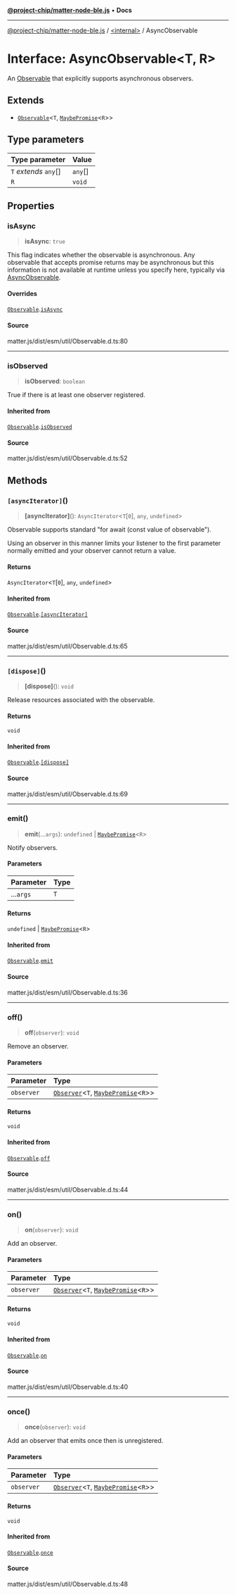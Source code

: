 [**@project-chip/matter-node-ble.js**](../../README.md) • **Docs**

***

[@project-chip/matter-node-ble.js](../../globals.md) / [\<internal\>](../README.md) / AsyncObservable

# Interface: AsyncObservable\<T, R\>

An [Observable](../README.md#observable) that explicitly supports asynchronous observers.

## Extends

- [`Observable`](Observable.md)\<`T`, [`MaybePromise`](../README.md#maybepromiset)\<`R`\>\>

## Type parameters

| Type parameter | Value |
| :------ | :------ |
| `T` *extends* `any`[] | `any`[] |
| `R` | `void` |

## Properties

### isAsync

> **isAsync**: `true`

This flag indicates whether the observable is asynchronous.  Any observable that accepts promise returns may
be asynchronous but this information is not available at runtime unless you specify here, typically via
[AsyncObservable](../README.md#asyncobservable).

#### Overrides

[`Observable`](Observable.md).[`isAsync`](Observable.md#isasync)

#### Source

matter.js/dist/esm/util/Observable.d.ts:80

***

### isObserved

> **isObserved**: `boolean`

True if there is at least one observer registered.

#### Inherited from

[`Observable`](Observable.md).[`isObserved`](Observable.md#isobserved)

#### Source

matter.js/dist/esm/util/Observable.d.ts:52

## Methods

### `[asyncIterator]`()

> **\[asyncIterator\]**(): `AsyncIterator`\<`T`\[`0`\], `any`, `undefined`\>

Observable supports standard "for await (const value of observable").

Using an observer in this manner limits your listener to the first parameter normally emitted and your observer
cannot return a value.

#### Returns

`AsyncIterator`\<`T`\[`0`\], `any`, `undefined`\>

#### Inherited from

[`Observable`](Observable.md).[`[asyncIterator]`](Observable.md#%5Basynciterator%5D)

#### Source

matter.js/dist/esm/util/Observable.d.ts:65

***

### `[dispose]`()

> **\[dispose\]**(): `void`

Release resources associated with the observable.

#### Returns

`void`

#### Inherited from

[`Observable`](Observable.md).[`[dispose]`](Observable.md#%5Bdispose%5D)

#### Source

matter.js/dist/esm/util/Observable.d.ts:69

***

### emit()

> **emit**(...`args`): `undefined` \| [`MaybePromise`](../README.md#maybepromiset)\<`R`\>

Notify observers.

#### Parameters

| Parameter | Type |
| :------ | :------ |
| ...`args` | `T` |

#### Returns

`undefined` \| [`MaybePromise`](../README.md#maybepromiset)\<`R`\>

#### Inherited from

[`Observable`](Observable.md).[`emit`](Observable.md#emit)

#### Source

matter.js/dist/esm/util/Observable.d.ts:36

***

### off()

> **off**(`observer`): `void`

Remove an observer.

#### Parameters

| Parameter | Type |
| :------ | :------ |
| `observer` | [`Observer`](Observer.md)\<`T`, [`MaybePromise`](../README.md#maybepromiset)\<`R`\>\> |

#### Returns

`void`

#### Inherited from

[`Observable`](Observable.md).[`off`](Observable.md#off)

#### Source

matter.js/dist/esm/util/Observable.d.ts:44

***

### on()

> **on**(`observer`): `void`

Add an observer.

#### Parameters

| Parameter | Type |
| :------ | :------ |
| `observer` | [`Observer`](Observer.md)\<`T`, [`MaybePromise`](../README.md#maybepromiset)\<`R`\>\> |

#### Returns

`void`

#### Inherited from

[`Observable`](Observable.md).[`on`](Observable.md#on)

#### Source

matter.js/dist/esm/util/Observable.d.ts:40

***

### once()

> **once**(`observer`): `void`

Add an observer that emits once then is unregistered.

#### Parameters

| Parameter | Type |
| :------ | :------ |
| `observer` | [`Observer`](Observer.md)\<`T`, [`MaybePromise`](../README.md#maybepromiset)\<`R`\>\> |

#### Returns

`void`

#### Inherited from

[`Observable`](Observable.md).[`once`](Observable.md#once)

#### Source

matter.js/dist/esm/util/Observable.d.ts:48
